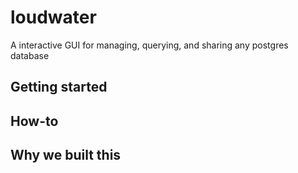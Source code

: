 # loudwater
A interactive GUI for managing, querying, and sharing any postgres database

## Getting started

## How-to

## Why we built this

